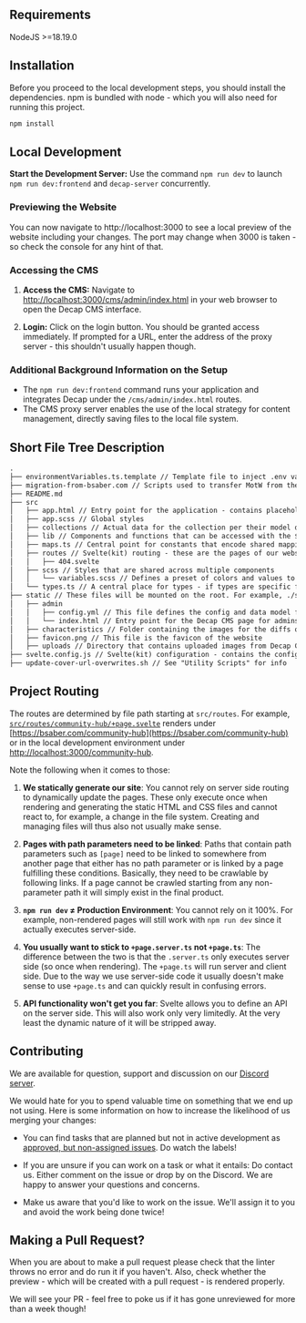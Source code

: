 ## Requirements

NodeJS >=18.19.0

## Installation

Before you proceed to the local development steps, you should install the dependencies. npm is bundled with node - which you will also need for running this project.

```bash
npm install
```

## Local Development

**Start the Development Server:** Use the command `npm run dev` to launch `npm run dev:frontend` and `decap-server` concurrently.

### Previewing the Website

You can now navigate to http://localhost:3000 to see a local preview of the website including your changes. The port may change when 3000 is taken - so check the console for any hint of that.

### Accessing the CMS

1. **Access the CMS:** Navigate to [http://localhost:3000/cms/admin/index.html](http://localhost:3000/cms/admin/index.html) in your web browser to open the Decap CMS interface.

2. **Login:** Click on the login button. You should be granted access immediately. If prompted for a URL, enter the address of the proxy server - this shouldn't usually happen though.

### Additional Background Information on the Setup

- The `npm run dev:frontend` command runs your application and integrates Decap under the `/cms/admin/index.html` routes.
- The CMS proxy server enables the use of the local strategy for content management, directly saving files to the local file system.

## Short File Tree Description

```txt
.
├── environmentVariables.ts.template // Template file to inject .env variables. Will be filled with envsubst in the build step. See "Building Details" for more info.
├── migration-from-bsaber.com // Scripts used to transfer MotW from the old page - can be ignored
├── README.md
├── src
│   ├── app.html // Entry point for the application - contains placeholder for special tags such as <svelte:head> as well
│   ├── app.scss // Global styles
│   ├── collections // Actual data for the collection per their model definiton. One folder = one collection
│   ├── lib // Components and functions that can be accessed with the $lib path
│   ├── maps.ts // Central point for constants that encode shared mappings of all kinds
│   ├── routes // Svelte(kit) routing - these are the pages of our website. See the "Project Routing" section for more details
│   │   ├── 404.svelte
│   ├── scss // Styles that are shared across multiple components
│   │   └── variables.scss // Defines a preset of colors and values to be used uniformly across the project - need a color? Import from here!
│   └── types.ts // A central place for types - if types are specific for a component (or similar) and not shared across the project, put them in the respective component file
├── static // These files will be mounted on the root. For example, ./static/example.jpg will later be accessible under https://bsaber.com/example.jpg
│   ├── admin
│   │   ├── config.yml // This file defines the config and data model for Decap CMS - if you want to edit, add or remove a collection some changes will happen here
│   │   └── index.html // Entry point for the Decap CMS page for admins
│   ├── characteristics // Folder containing the images for the diffs on the map cards
│   ├── favicon.png // This file is the favicon of the website
│   ├── uploads // Directory that contains uploaded images from Decap CMS
├── svelte.config.js // Svelte(kit) configuration - contains the configurations for crawling and SSG as well
├── update-cover-url-overwrites.sh // See "Utility Scripts" for info
```

## Project Routing

The routes are determined by file path starting at `src/routes`. For example, [`src/routes/community-hub/+page.svelte`](src/routes/community-hub/+page.svelte) renders under [https://bsaber.com/community-hub](https://bsaber.com/community-hub) or in the local development environment under [http://localhost:3000/community-hub](http://localhost:3000/community-hub).

Note the following when it comes to those:

1. **We statically generate our site**: You cannot rely on server side routing to dynamically update the pages. These only execute once when rendering and generating the static HTML and CSS files and cannot react to, for example, a change in the file system. Creating and managing files will thus also not usually make sense.

2. **Pages with path parameters need to be linked**: Paths that contain path parameters such as `[page]` need to be linked to somewhere from another page that either has no path parameter or is linked by a page fulfilling these conditions. Basically, they need to be crawlable by following links. If a page cannot be crawled starting from any non-parameter path it will simply exist in the final product.

3. **`npm run dev` ≠ Production Environment**: You cannot rely on it 100%. For example, non-rendered pages will still work with `npm run dev` since it actually executes server-side.

4. **You usually want to stick to `+page.server.ts` not `+page.ts`**: The difference between the two is that the `.server.ts` only executes server side (so once when rendering). The `+page.ts` will run server and client side. Due to the way we use server-side code it usually doesn't make sense to use `+page.ts` and can quickly result in confusing errors.

5. **API functionality won't get you far**: Svelte allows you to define an API on the server side. This will also work only very limitedly. At the very least the dynamic nature of it will be stripped away.

## Contributing

We are available for question, support and discussion on our [Discord server](https://discord.gg/VJZHUbt).

We would hate for you to spend valuable time on something that we end up not using. Here is some information on how to increase the likelihood of us merging your changes:

- You can find tasks that are planned but not in active development as [approved, but non-assigned issues](https://github.com/beastsaber/bsaber/issues?q=is%3Aopen+is%3Aissue+label%3Aapproved+no%3Aassignee). Do watch the labels!

- If you are unsure if you can work on a task or what it entails: Do contact us. Either comment on the issue or drop by on the Discord. We are happy to answer your questions and concerns.

- Make us aware that you'd like to work on the issue. We'll assign it to you and avoid the work being done twice!

## Making a Pull Request?

When you are about to make a pull request please check that the linter throws no error and do run it if you haven't. Also, check whether the preview - which will be created with a pull request - is rendered properly.

We will see your PR - feel free to poke us if it has gone unreviewed for more than a week though!
